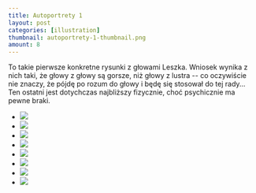 ```yaml
---
title: Autoportrety 1
layout: post
categories: [illustration]
thumbnail: autoportrety-1-thumbnail.png
amount: 8
---
```


To takie pierwsze konkretne rysunki z głowami Leszka. Wniosek wynika z nich taki, że głowy z głowy są gorsze, niż głowy z lustra -- co oczywiście nie znaczy, że pójdę po rozum do głowy i będę się stosował do tej rady... Ten ostatni jest dotychczas najbliższy fizycznie, choć psychicznie ma pewne braki.

* [![][245]][245]
* [![][246]][246]
* [![][247]][247]
* [![][248]][248]
* [![][249]][249]
* [![][250]][250]
* [![][251]][251]
* [![][252]][252]

[245]: http://leszekpietrzak.com/images/245.jpg
[246]: http://leszekpietrzak.com/images/246.jpg
[247]: http://leszekpietrzak.com/images/247.jpg
[248]: http://leszekpietrzak.com/images/248.jpg
[249]: http://leszekpietrzak.com/images/249.jpg
[250]: http://leszekpietrzak.com/images/250.jpg
[251]: http://leszekpietrzak.com/images/251.jpg
[252]: http://leszekpietrzak.com/images/252.jpg